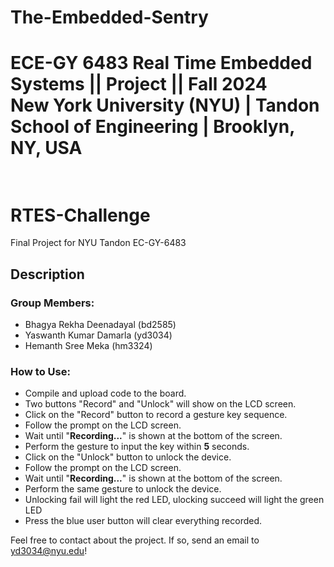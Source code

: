 # The-Embedded-Sentry
ECE-GY 6483 Real Time Embedded Systems || Project || Fall 2024 <br />
New York University (NYU) | Tandon School of Engineering | Brooklyn, NY, USA <br /> <br />
=======
# RTES-Challenge
 Final Project for NYU Tandon EC-GY-6483

## Description

### Group Members:
- Bhagya Rekha Deenadayal (bd2585)
- Yaswanth Kumar Damarla (yd3034)
- Hemanth Sree Meka (hm3324)

### How to Use:

- Compile and upload code to the board.
- Two buttons "Record" and "Unlock" will show on the LCD screen.
- Click on the "Record" button to record a gesture key sequence.
- Follow the prompt on the LCD screen. 
- Wait until "**Recording...**" is shown at the bottom of the screen.
- Perform the gesture to input the key within **5** seconds.
- Click on the "Unlock" button to unlock the device.
- Follow the prompt on the LCD screen. 
- Wait until "**Recording...**" is shown at the bottom of the screen.
- Perform the same gesture to unlock the device.
- Unlocking fail will light the red LED, ulocking succeed will light the green LED
- Press the blue user button will clear everything recorded.

Feel free to contact about the project. If so, send an email to yd3034@nyu.edu! <br />
